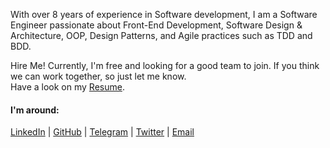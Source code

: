 With over 8 years of experience in Software development, I am a Software Engineer passionate about Front-End Development, Software Design & Architecture, OOP, Design Patterns, and Agile practices such as TDD and BDD.

Hire Me! Currently, I'm free and looking for a good team to join. If you think we can work together, so just let me know.</br>
Have a look on my <a href="https://app.flowcv.io/resume-feedback/V85zEoBKDjDjwYPQ8eEA3" target="_blank">Resume</a>.

#### I'm around:

<a href="https://www.linkedin.com/in/behzadam" target="_blank">LinkedIn</a> |
<a href="https://github.com/behzadam" target="_blank">GitHub</a> |
<a href="https://t.me/behzadalimohammadzad" target="_blank">Telegram</a> |
<a href="https://twitter.com/behzad_pro" target="_blank">Twitter</a> |
<a href="mailto:behzad.am@gmail.com">Email</a>


